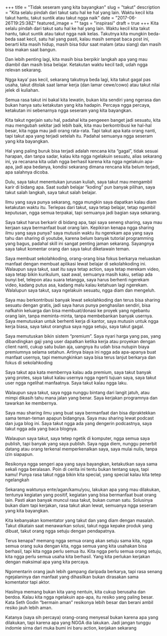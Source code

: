 +++
title = "Tidak seseram yang kita bayangkan"
slug = "takut"
description = "Kita selalu pindah dari takut satu hal ke hal yang lain. Waktu kecil kita takut hantu, takut suntik atau takut ngga naik"
date = "2017-06-26T19:25:38Z"
featured_image = ""
tags = "inspirasi"
draft = true
+++ 
Kita selalu pindah dari takut satu hal ke hal yang lain. Waktu kecil kita takut hantu, takut suntik atau takut ngga naik kelas. Takutnya kita mungkin beda-beda saat kecil, satu hal yang pasti, kalau masih sempat baca post ini, berarti kita masih hidup, masih bisa tidur saat malam (atau siang) dan masih bisa makan saat bangun.

Dan lebih penting lagi, kita masih bisa berpikir langkah apa yang mau diambil dan masih bisa belajar. Ketakutan waktu kecil tadi, udah ngga relevan sekarang.

Ngga kaya’ pas kecil, sekarang takutnya beda lagi, kita takut gagal pas usaha, takut ditolak saat lamar kerja (dan lamar cewe/cowo) atau takut nilai jelek di kuliahan.

Semua rasa takut ini bakal kita lewatin, bukan kita sendiri yang ngerasa dan bukan hanya satu ketakutan yang kita hadapin. Percaya ngga percaya, ketakutan ini sebenarnya ngga seseram yang kita bayangkan.

Kita takut ngerjain satu hal, padahal kita pengeeen banget jadi sesuatu, kita mau mengubah sekitar jadi lebih baik, kita mau berkontribusi ke hal-hal besar, kita ngga mau jadi orang rata-rata. Tapi takut apa kata orang nanti, tapi takut apa yang terjadi setelah itu. Padahal semuanya ngga seseram yang kita bayangkan.

Hal yang paling buruk bisa terjadi adalah rencana kita “gagal”, tidak sesuai harapan, dan tanpa sadar, kalau kita ngga ngelakuin sesuatu, alias sekarang ini, ya recanana kita udah ngga berhasil karena kita ngga ngelakuin apa-apa, jadi apa bedanya, kondisi sekarang dimana rencana kita belum terjadi, apa salahnya dicoba.

Dulu, saya takut menentukan jurusan kuliah, saya takut mau mengambil karir di bidang apa. Saat sudah belajar “koding” pun banyak pilihan, saya takut salah langkah, saya takut salah belajar.

Ilmu yang saya punya sekarang, ngga mungkin saya dapatkan kalau diam ketakutan waktu itu. Terlepas dari takut, saya tetap belajar, tetap ngambil keputusan, ngga semua terpakai, tapi semuanya jadi bagian saya sekarang.

Saya takut harus berkarir di bidang apa, tapi saya seneng sharing, saya mau kerjaan saya bermanfaat buat orang lain. Kepikiran kenapa ngga sharing ilmu yang saya punya? saya mutusin waktu itu ngerekam apa yang saya tahu dan sharing di youtube, karena belum banyak tutorial programming yang bagus, padahal skill ini sangat penting jaman sekarang. Sayangnya saya takut komentar orang dan saya takut diketawain teman.

Saya membuat sekolahkoding, orang-orang bisa fokus berkarya meluaskan manfaat dengan membuat aplikasi lewat belajar di sekolahkoding ini. Walaupun saya takut, saat itu saya tetap action, saya tetap merekam video, saya tetap bikin kurikulum, saat awal, semuanya masih kaku, setiap ada bunyi bel, telepon atau suara tetangga, saya harus berhenti ngerekam video, kadang putus asa, kadang malu kalau ketahuan lagi ngerekam. Walalupun saya takut, saya ngelakuin sesuatu, ngga diam dan mengeluh.

Saya mau berkontribusi banyak lewat sekolahkoding dan terus bisa sharing sesuatu dengan gratis, jadi saya harus punya penghasilan sendiri, bisa nafkahin keluarga dan bisa membuat/donasi ke proyek yang ngebantu orang lain, tanpa meminta-minta, tanpa membebankan banyak usernya. Saya memutuskan untuk berhenti kerja di kantor, saya mutusin untuk ngga kerja biasa, saya takut orangtua saya ngga setuju, saya takut gagal.

Saya memutuskan bikin sistem “premium”. Saya nyari harga yang pas, yang dibandingkan gaji yang user dapatkan ketika kerja atau proyekan dengan client nanti, cukup satu bulan aja, uangnya itu udah bisa nutupin biaya premiumnya selama setahun. Artinya biaya ini ngga ada apa-apanya buat manfaat usernya, tapi memungkinkan saya bisa terus lanjut berkarya dan fokus di sekolahkoding

Saya takut apa kata membernya kalau ada premium, saya takut banyak yang protes, saya takut kalau usernya ngga ngerti tujuan saya, saya takut user ngga ngelihat manfaatnya. Saya takut kalau ngga laku.

Walaupun saya takut, saya ngga nunggu bintang dari langit jatuh, atau mimpi dikasih tahu mana jalan yang benar. Saya kerjakan programnya dan tawarkan ke membernya.

Saya mau sharing ilmu yang buat saya bermanfaat dan bisa dipraktekkan sama teman-teman apapun bidangnya. Saya mau sharing lewat podcast dan juga blog ini. Saya takut ngga ada yang dengerin podcastnya, saya takut ngga ada yang baca blognya.

Walaupun saya takut, saya tetep ngetik di komputer, ngga semua saya publish, tapi banyak yang saya publish. Saya ngga diem, nunggu penerbit datang atau orang terkenal memperkenalkan saya, saya mulai nulis, tanpa izin siapapun.

Resikonya ngga sengeri apa yang saya bayangkan, ketakutkan saya sama sekali ngga beralasan. Poin di cerita ini tentu bukan tentang saya, tapi kamu! Punya rasa takut ngga bikin kita special, yang special kalau kita tetep ngelangkah

Sekarang waktunya ente/agan/kamu/you, lakukan apa yang mau dilakukan, tentunya kegiatan yang positif, kegiatan yang bisa bermanfaat buat orang lain. Pasti akan banyak muncul rasa takut, bukan cuman satu. Solusinya bukan diam tapi kerjakan, rasa takut akan lewat, semuanya ngga seseram yang kita bayangkan.

Kita kebanyakan komentator yang takut dan yang diam dengan masalah. Takut dikatain saat menawarkan solusi, takut ngga kepake produk yang dibuat, takut orang ngga setuju dengan pendapatnya.

Terus kenapa? memang ngga semua orang akan setuju sama kita, ngga semua orang suka dengan kita, ngga semua yang kita usahakan bisa berhasil, tapi kita ngga perlu semua itu. Kita ngga perlu semua orang setuju, kita ngga perlu semua usaha kita berhasil. Yang kita perlukan kerjakan dengan maksimal apa yang kita percaya.

Ngomentarin orang jauh lebih gampang daripada berkarya, tapi rasa senang ngejalaninya dan manfaat yang dihasilkan bukan dirasakan sama komentator tapi aktor.

Hasilnya memang bukan kita yang nentuin, kita cukup berusaha dan berdoa. Kalau kita ngga ngelakuin apa-apa, itu resiko yang paling besar. Kata Seth Godin “bermain aman” resikonya lebih besar dan berani ambil resiko jauh lebih aman.

Katanya (saya sih percaya) orang-orang menyesal bukan karena apa yang dilakukan, tapi karena apa yang NGGA dia lakukan. Jadi jangan tunggu indomie sirna dari muka bumi ini baru action, kerjakan sekarang